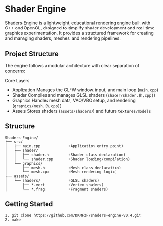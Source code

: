 # Shader Engine

Shaders-Engine is a lightweight, educational rendering engine built with C++ and OpenGL, designed to simplify shader development and real-time graphics experimentation. It provides a structured framework for creating and managing shaders, meshes, and rendering pipelines.

## Project Structure

The engine follows a modular architecture with clear separation of concerns:

Core Layers

- Application	Manages the GLFW window, input, and main loop (`main.cpp`)
- Shader	Compiles and manages GLSL shaders (`shader/shader.{h,cpp}`)
- Graphics	Handles mesh data, VAO/VBO setup, and rendering (`graphics/mesh.{h,cpp}`)
- Assets	Stores shaders (`assets/shaders/`) and future `textures/models`

## Structure

```
Shaders-Engine/
├── src/
│   ├── main.cpp             (Application entry point)
│   ├── shader/
│   │   ├── shader.h         (Shader class declaration)
│   │   └── shader.cpp       (Shader loading/compilation)
│   └── graphics/
│       ├── mesh.h           (Mesh class declaration)
│       └── mesh.cpp         (Mesh rendering logic)
├── assets/
│   └── shaders/             (GLSL shaders)
│       ├── *.vert           (Vertex shaders)
│       └── *.frag           (Fragment shaders)
```

## Getting Started

```
1. git clone https://github.com/DKMFzF/shaders-engine-v0.4.git
2. make
```

